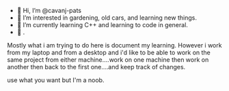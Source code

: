 - 👋 Hi, I’m @cavanj-pats
- 👀 I’m interested in gardening, old cars, and learning new things.  
- 🌱 I’m currently learning C++ and learning to code in general.  
- 💞️ .

Mostly what i am trying to do here is document my learning.  However i work from my laptop and from a desktop and i'd like to be able to work on the same project from either machine....work on one machine then work on another then back to the first one....and keep track of changes.   

use what you want but I'm a noob.
